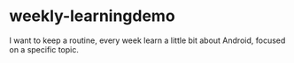 # weekly-learningdemo
I want to keep a routine, every week learn a little bit about Android, focused on a specific topic.
